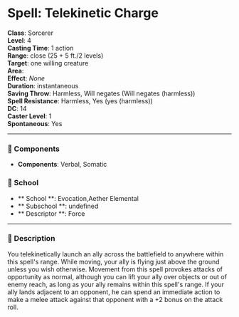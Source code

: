 
# Spell: Telekinetic Charge
**Class**: Sorcerer  
**Level**: 4  
**Casting Time**: 1 action  
**Range**: close (25 + 5 ft./2 levels)  
**Target**: one willing creature  
**Area**:   
**Effect**: _None_  
**Duration**: instantaneous  
**Saving Throw**: Harmless, Will negates (Will negates (harmless))  
**Spell Resistance**: Harmless, Yes (yes (harmless))  
**DC**: 14  
**Caster Level**: 1  
**Spontaneous**: Yes

---

### 🔮 Components
- **Components**: Verbal, Somatic

### 🏫 School
- ** School **: Evocation,Aether Elemental
- ** Subschool **: undefined
- ** Descriptor **: Force
---

### 📜 Description
You telekinetically launch an ally across the battlefield to anywhere within this spell's range. While moving, your ally is flying just above the ground unless you wish otherwise. Movement from this spell provokes attacks of opportunity as normal, although you can lift your ally over objects or out of enemy reach, as long as your ally remains within this spell's range. If your ally lands adjacent to an opponent, he can spend an immediate action to make a melee attack against that opponent with a +2 bonus on the attack roll.
